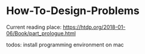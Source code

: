 # How-To-Design-Problems

Current reading place:
https://htdp.org/2018-01-06/Book/part_prologue.html

todos:
install programming environment on mac
